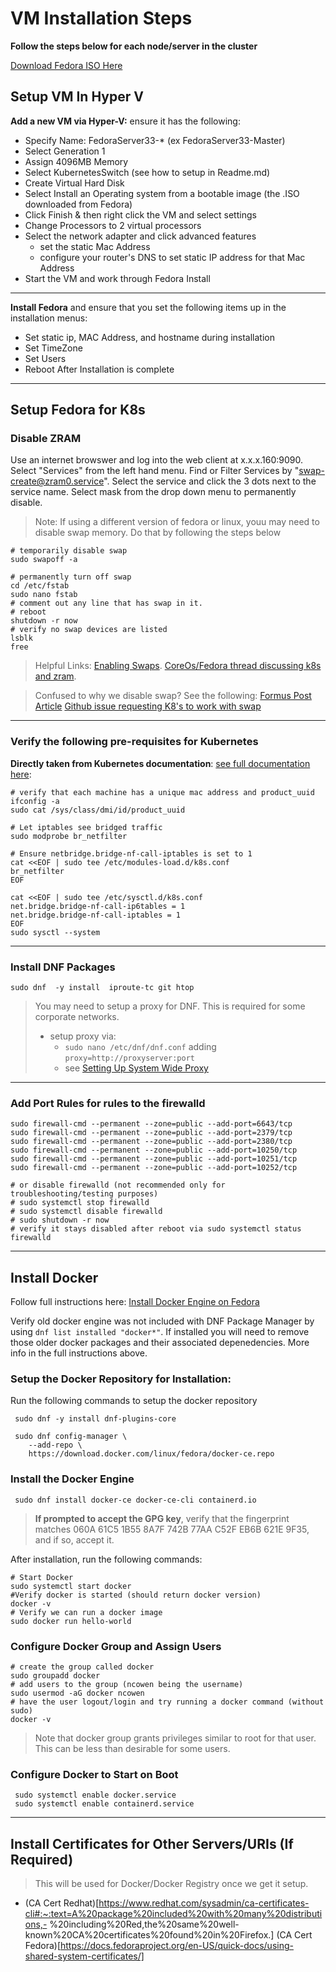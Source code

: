 # VM Installation Steps

**Follow the steps below for each node/server in the cluster**

[Download Fedora ISO Here](https://getfedora.org/en/server/download/)

## Setup VM In Hyper V

**Add a new VM via Hyper-V:** ensure it has the following: 
- Specify Name: FedoraServer33-* (ex FedoraServer33-Master)
- Select Generation 1
- Assign 4096MB Memory
- Select KubernetesSwitch (see how to setup in Readme.md)
- Create Virtual Hard Disk
- Select Install an Operating system from a bootable image (the .ISO downloaded from Fedora)
- Click Finish & then right click the VM and select settings
- Change Processors to 2 virtual processors
- Select the network adapter and click advanced features
  - set the static Mac Address
  - configure your router's DNS to set static IP address for that Mac Address
- Start the VM and work through Fedora Install

---

**Install Fedora** and ensure that you set the following items up in the installation menus: 
- Set static ip, MAC Address, and hostname during installation
- Set TimeZone
- Set Users
- Reboot After Installation is complete

--- 

## Setup Fedora for K8s

### Disable ZRAM

Use an internet browswer and log into the web client at x.x.x.160:9090. Select "Services" from the left hand menu. Find or Filter Services by "swap-create@zram0.service". Select the service and click the 3 dots next to the service name. Select mask from the drop down menu to permanently disable.

> Note: If using a different version of fedora or linux, youu may need to disable swap memory. Do that by following the steps below

```shell
# temporarily disable swap 
sudo swapoff -a

# permanently turn off swap 
cd /etc/fstab
sudo nano fstab
# comment out any line that has swap in it.
# reboot
shutdown -r now 
# verify no swap devices are listed 
lsblk 
free 
```
> Helpful Links:  [Enabling Swaps](https://www.techrepublic.com/article/how-to-enable-the-zram-module-for-faster-swapping-on-linux/). [CoreOs/Fedora thread discussing k8s and zram](https://github.com/coreos/fedora-coreos-tracker/issues/509). 

> Confused to why we disable swap? See the following: [Formus Post](https://discuss.kubernetes.io/t/swap-off-why-is-it-necessary/6879) [Article](https://medium.com/tailwinds-navigator/kubernetes-tip-why-disable-swap-on-linux-3505f0250263) [Github issue requesting K8's to work with swap](https://github.com/kubernetes/kubernetes/issues/53533)

---

### Verify the following pre-requisites for Kubernetes

**Directly taken from Kubernetes documentation**: [see full documentation here](https://kubernetes.io/docs/setup/production-environment/tools/kubeadm/install-kubeadm/): 

```shell
# verify that each machine has a unique mac address and product_uuid 
ifconfig -a
sudo cat /sys/class/dmi/id/product_uuid

# Let iptables see bridged traffic 
sudo modprobe br_netfilter

# Ensure netbridge.bridge-nf-call-iptables is set to 1
cat <<EOF | sudo tee /etc/modules-load.d/k8s.conf
br_netfilter
EOF

cat <<EOF | sudo tee /etc/sysctl.d/k8s.conf
net.bridge.bridge-nf-call-ip6tables = 1
net.bridge.bridge-nf-call-iptables = 1
EOF
sudo sysctl --system
```

---

### Install DNF Packages

```shell
sudo dnf  -y install  iproute-tc git htop

```

> You may need to setup a proxy for DNF. This is required for some corporate networks.
>  - setup proxy via: 
>    - ```sudo nano /etc/dnf/dnf.conf``` adding  ```proxy=http://proxyserver:port```
>    - see [Setting Up System Wide Proxy](https://computingforgeeks.com/configure-system-wide-proxy-settings-on-centos-rhel-fedora/)


--- 

### Add Port Rules for  rules to the firewalld

```shell 
sudo firewall-cmd --permanent --zone=public --add-port=6643/tcp
sudo firewall-cmd --permanent --zone=public --add-port=2379/tcp
sudo firewall-cmd --permanent --zone=public --add-port=2380/tcp
sudo firewall-cmd --permanent --zone=public --add-port=10250/tcp
sudo firewall-cmd --permanent --zone=public --add-port=10251/tcp
sudo firewall-cmd --permanent --zone=public --add-port=10252/tcp

# or disable firewalld (not recommended only for troubleshooting/testing purposes)
# sudo systemctl stop firewalld 
# sudo systemctl disable firewalld 
# sudo shutdown -r now 
# verify it stays disabled after reboot via sudo systemctl status firewalld
```


---

## Install Docker


Follow full instructions here: [Install Docker Engine on Fedora](https://docs.docker.com/engine/install/fedora/)

Verify old docker engine was not included with DNF Package Manager by using ```dnf list installed "docker*"```.  If installed you will need to remove those older docker packages and their associated depenedencies. More info in the full instructions above. 

### Setup the Docker Repository for Installation:
Run the following commands to setup the docker repository
```shell
 sudo dnf -y install dnf-plugins-core

 sudo dnf config-manager \
    --add-repo \
    https://download.docker.com/linux/fedora/docker-ce.repo
```

### Install the Docker Engine
```shell
 sudo dnf install docker-ce docker-ce-cli containerd.io
```
> **If prompted to accept the GPG key**, verify that the fingerprint matches 060A 61C5 1B55 8A7F 742B 77AA C52F EB6B 621E 9F35, and if so, accept it.

After installation, run the following commands: 
```shell
# Start Docker 
sudo systemctl start docker
#Verify docker is started (should return docker version)
docker -v
# Verify we can run a docker image
sudo docker run hello-world
```

### Configure Docker Group and Assign Users

```shell
# create the group called docker
sudo groupadd docker
# add users to the group (ncowen being the username)
sudo usermod -aG docker ncowen
# have the user logout/login and try running a docker command (without sudo)
docker -v
```

> Note that docker group grants privileges similar to root for that user. This can be less than desirable for some users. 

### Configure Docker to Start on Boot

```shell
 sudo systemctl enable docker.service
 sudo systemctl enable containerd.service
```

---

## Install Certificates for Other Servers/URIs (If Required)

> This will be used for Docker/Docker Registry once we get it setup. 

- (CA Cert Redhat)[https://www.redhat.com/sysadmin/ca-certificates-cli#:~:text=A%20package%20included%20with%20many%20distributions,- %20including%20Red,the%20same%20well-known%20CA%20certificates%20found%20in%20Firefox.]
(CA Cert Fedora)[https://docs.fedoraproject.org/en-US/quick-docs/using-shared-system-certificates/]


